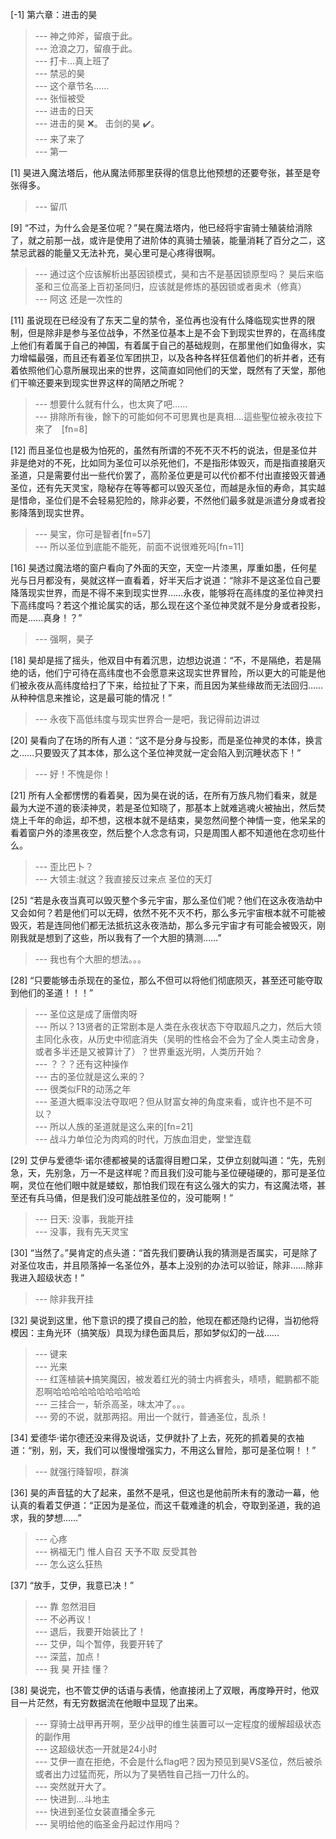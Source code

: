 
[-1] 第六章：进击的昊
>--- 神之帅斧，留痕于此。<br>
>--- 沧浪之刀，留痕于此。<br>
>--- 打卡…真上班了<br>
>--- 禁忌的昊<br>
>--- 这个章节名……<br>
>--- 张恒被受<br>
>--- 进击的日天<br>
>--- 进击的昊    ❌。   击剑的昊   ✔️。<br>
>--- 来了来了<br>
>--- 第一<br>

[1] 昊进入魔法塔后，他从魔法师那里获得的信息比他预想的还要夸张，甚至是夸张得多。
>--- 留爪<br>

[9] “不过，为什么会是圣位呢？”昊在魔法塔内，他已经将宇宙骑士殖装给消除了，就之前那一战，或许是使用了进阶体的真骑士殖装，能量消耗了百分之二，这禁忌武器的能量又无法补充，昊心里可是心疼得很啊。
>--- 通过这个应该解析出基因锁模式，昊和古不是基因锁原型吗？
昊后来临圣和三位高圣上百初圣同归，应该就是修炼的基因锁或者奥术（修真）<br>
>--- 阿这 还是一次性的<br>

[11] 虽说现在已经没有了东天二皇的禁令，圣位再也没有什么降临现实世界的限制，但是除非是参与圣位战争，不然圣位基本上是不会下到现实世界的，在高纬度上他们有着属于自己的神国，有着属于自己的基础规则，在那里他们如鱼得水，实力增幅最强，而且还有着圣位军团拱卫，以及各种各样狂信着他们的祈并者，还有着依照他们心意所展现出来的世界，这简直如同他们的天堂，既然有了天堂，那他们干嘛还要来到现实世界这样的简陋之所呢？
>--- 想要什么就有什么，也太爽了吧……<br>
>--- 排除所有後，餘下的可能如何不可思異也是真相‥‥這些聖位被永夜拉下來了　[fn=8]<br>

[12] 而且圣位也是极为怕死的，虽然有所谓的不死不灭不朽的说法，但是圣位并非是绝对的不死，比如同为圣位可以杀死他们，不是指形体毁灭，而是指直接磨灭圣道，只是需要付出一些代价罢了，高阶圣位更是可以代价都不付出直接毁灭普通圣位，还有先天灵宝，隐秘存在等等都可以毁灭圣位，而越是永恒的寿命，其实越是惜命，圣位们是不会轻易犯险的，除非必要，不然他们最多就是派遣分身或者投影降落到现实世界。
>--- 昊宝，你可是智者[fn=57]<br>
>--- 所以圣位到底能不能死，前面不说很难死吗[fn=11]<br>

[16] 昊透过魔法塔的窗户看向了外面的天空，天空一片漆黑，厚重如墨，任何星光与日月都没有，昊就这样一直看着，好半天后才说道：“除非不是这圣位自己要降落现实世界，而是不得不来到现实世界……永夜，能够将在高纬度的圣位神灵扫下高纬度吗？若这个推论属实的话，那么现在这个圣位神灵就不是分身或者投影，而是……真身！？”
>--- 强啊，昊子<br>

[18] 昊却是摇了摇头，他双目中有着沉思，边想边说道：“不，不是隔绝，若是隔绝的话，他们宁可待在高纬度也不会愿意来这现实世界冒险，所以更大的可能是他们被永夜从高纬度给扫了下来，给拉扯了下来，而且因为某些缘故而无法回归……从种种信息来推论，这是最可能的情况！”
>--- 永夜下高低纬度与现实世界合一是吧，我记得前边讲过<br>

[20] 昊看向了在场的所有人道：“这不是分身与投影，而是圣位神灵的本体，换言之……只要毁灭了其本体，那么这个圣位神灵就一定会陷入到沉睡状态下！”
>--- 好！不愧是你！<br>

[21] 所有人全都愣愣的看着昊，因为昊在说的话，在所有万族凡物们看来，就是最为大逆不道的亵渎神灵，若是圣位知晓了，那基本上就难逃魂火被抽出，然后焚烧上千年的命运，却不想，这根本就不是结束，昊忽然间整个神情一变，他呆呆的看着窗户外的漆黑夜空，然后整个人念念有词，只是周围人都不知道他在念叨些什么。
>--- 歪比巴卜？<br>
>--- 大领主:就这？我直接反过来点  圣位的天灯<br>

[25] “若是永夜当真可以毁灭整个多元宇宙，那么圣位们呢？他们在这永夜浩劫中又会如何？若是他们可以无碍，依然不死不灭不朽，那么多元宇宙根本就不可能被毁灭，若是连同他们都无法抵抗这永夜浩劫，那么多元宇宙才有可能会被毁灭，刚刚我就是想到了这些，所以我有了一个大胆的猜测……”
>--- 我也有个大胆的想法。。。<br>

[28] “只要能够击杀现在的圣位，那么不但可以将他们彻底陨灭，甚至还可能夺取到他们的圣道！！！”
>--- 圣位这是成了唐僧肉呀<br>
>--- 所以？13贤者的正常剧本是人类在永夜状态下夺取超凡之力，然后大领主同化永夜，从历史中彻底消失（吴明的性格会不会为了全人类主动舍身，或者多半还是又被算计了）？世界重返光明，人类历开始？<br>
>--- ？？？还有这种操作<br>
>--- 古的圣位就是这么来的？<br>
>--- 很类似FR的动荡之年<br>
>--- 圣道大概率没法夺取吧？但从财富女神的角度来看，或许也不是不可以？<br>
>--- 所以人族的圣道就是这么来的[fn=21]<br>
>--- 战斗力单位沦为肉鸡的时代，万族血泪史，堂堂连载<br>

[29] 艾伊与爱德华·诺尔德都被昊的话震得目瞪口呆，艾伊立刻就叫道：“先，先别急，天，先别急，万一不是这样呢？而且我们没可能与圣位硬碰硬的，那可是圣位啊，灵位在他们眼中就是蝼蚁，那怕我们现在有这么强大的实力，有这魔法塔，甚至还有兵马俑，但是我们没可能战胜圣位的，没可能啊！”
>--- 日天: 没事，我能开挂<br>
>--- 没事，我有先天灵宝<br>

[30] “当然了。”昊肯定的点头道：“首先我们要确认我的猜测是否属实，可是除了对圣位攻击，并且陨落掉一名圣位外，基本上没别的办法可以验证，除非……除非我进入超级状态！”
>--- 除非我开挂<br>

[32] 昊说到这里，他下意识的摸了摸自己的脸，他现在都还隐约记得，当初他将模因：主角光环（搞笑版）具现为绿色面具后，那如梦似幻的一战……
>--- 键来<br>
>--- 光来<br>
>--- 红莲植装➕搞笑魔因，被发着红光的骑士内裤套头，啧啧，鲲鹏都不能忍啊哈哈哈哈哈哈哈哈哈哈<br>
>--- 三挂合一，斩杀高圣，味太冲了。。。<br>
>--- 旁的不说，就那两招。用出一个就行，普通圣位，乱杀！<br>

[34] 爱德华·诺尔德还没来得及说话，艾伊就扑了上去，死死的抓着昊的衣袖道：“别，别，天，我们可以慢慢增强实力，不用这么冒险，那可是圣位啊！！”
>--- 就强行降智呗，群演<br>

[36] 昊的声音猛的大了起来，虽然不是吼，但这也是他前所未有的激动一幕，他认真的看着艾伊道：“正因为是圣位，而这千载难逢的机会，夺取到圣道，我的追求，我的梦想……”
>--- 心疼<br>
>--- 祸福无门 惟人自召
天予不取 反受其咎<br>
>--- 怎么这么狂热<br>

[37] “放手，艾伊，我意已决！”
>--- 靠 忽然泪目<br>
>--- 不必再议！<br>
>--- 退后，我要开始装比了！<br>
>--- 艾伊，叫个暂停，我要开转了<br>
>--- 深蓝，加点！<br>
>--- 我 昊 开挂 懂？<br>

[38] 昊说完，也不管艾伊的话语与表情，他直接闭上了双眼，再度睁开时，他双目一片茫然，有无穷数据流在他眼中显现了出来。
>--- 穿骑士战甲再开啊，至少战甲的维生装置可以一定程度的缓解超级状态的副作用<br>
>--- 这超级状态一开就是24小时<br>
>--- 艾伊一直在拒绝，不会是什么flag吧？因为预见到昊VS圣位，然后被杀或者出力过猛而死，所以为了昊牺牲自己挡一刀什么的。<br>
>--- 突然就开大了。<br>
>--- 快进到...斗地主<br>
>--- 快进到圣位女装直播全多元<br>
>--- 吴明给他的临圣金丹起过作用吗？<br>
